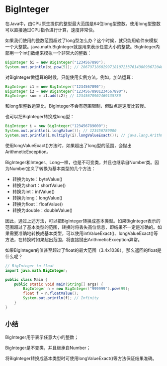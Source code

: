 # BigInteger

在Java中，由CPU原生提供的整型最大范围是64位long型整数。使用long型整数可以直接通过CPU指令进行计算，速度非常快。

如果我们使用的整数范围超过了long型怎么办？这个时候，就只能用软件来模拟一个大整数。java.math.BigInteger就是用来表示任意大小的整数。BigInteger内部用一个int[]数组来模拟一个非常大的整数：

```java
BigInteger bi = new BigInteger("1234567890");
System.out.println(bi.pow(5)); // 2867971860299718107233761438093672048294900000
```

对BigInteger做运算的时候，只能使用实例方法，例如，加法运算：

```java
BigInteger i1 = new BigInteger("1234567890");
BigInteger i2 = new BigInteger("12345678901234567890");
BigInteger sum = i1.add(i2); // 12345678902469135780
```
和long型整数运算比，BigInteger不会有范围限制，但缺点是速度比较慢。

也可以把BigInteger转换成long型：

```java
BigInteger i = new BigInteger("123456789000");
System.out.println(i.longValue()); // 123456789000
System.out.println(i.multiply(i).longValueExact()); // java.lang.ArithmeticException: BigInteger out of long range
```

使用longValueExact()方法时，如果超出了long型的范围，会抛出ArithmeticException。

BigInteger和Integer、Long一样，也是不可变类，并且也继承自Number类。因为Number定义了转换为基本类型的几个方法：

- 转换为byte：byteValue()
- 转换为short：shortValue()
- 转换为int：intValue()
- 转换为long：longValue()
- 转换为float：floatValue()
- 转换为double：doubleValue()

因此，通过上述方法，可以把BigInteger转换成基本类型。如果BigInteger表示的范围超过了基本类型的范围，转换时将丢失高位信息，即结果不一定是准确的。如果需要准确地转换成基本类型，可以使用intValueExact()、longValueExact()等方法，在转换时如果超出范围，将直接抛出ArithmeticException异常。

如果BigInteger的值甚至超过了float的最大范围（3.4x1038），那么返回的float是什么呢？

```java
// BigInteger to float
import java.math.BigInteger;

public class Main {
    public static void main(String[] args) {
        BigInteger n = new BigInteger("999999").pow(99);
        float f = n.floatValue();
        System.out.println(f); // Infinity
    }
}
```
## 小结
BigInteger用于表示任意大小的整数；

BigInteger是不变类，并且继承自Number；

将BigInteger转换成基本类型时可使用longValueExact()等方法保证结果准确。